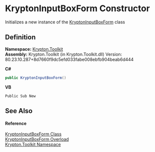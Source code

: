# KryptonInputBoxForm Constructor


Initializes a new instance of the <a href="13d086ea-44be-564a-4ba5-678cedb2582d.md">KryptonInputBoxForm</a> class



## Definition
**Namespace:** <a href="79d2eac2-21f4-54ff-7552-b20c33c30600.md">Krypton.Toolkit</a>  
**Assembly:** Krypton.Toolkit (in Krypton.Toolkit.dll) Version: 80.23.10.287+8d7660f9dc5efd033fabe008ebfb904beab6d444

**C#**
``` C#
public KryptonInputBoxForm()
```
**VB**
``` VB
Public Sub New
```



## See Also


#### Reference
<a href="13d086ea-44be-564a-4ba5-678cedb2582d.md">KryptonInputBoxForm Class</a>  
<a href="1328f56a-46aa-eaa2-86f0-26ae86ed3ed1.md">KryptonInputBoxForm Overload</a>  
<a href="79d2eac2-21f4-54ff-7552-b20c33c30600.md">Krypton.Toolkit Namespace</a>  
